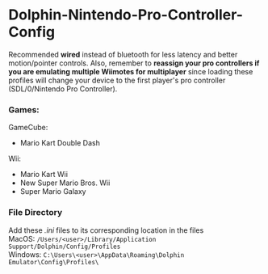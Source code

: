 # Dolphin-Nintendo-Pro-Controller-Config

Recommended **wired** instead of bluetooth for less latency and better motion/pointer controls. Also, remember to **reassign your pro controllers if you are emulating multiple Wiimotes for multiplayer** since loading these profiles will change your device to the first player's pro controller (SDL/0/Nintendo Pro Controller).

### Games: 

GameCube: 
- Mario Kart Double Dash

Wii: 
- Mario Kart Wii
- New Super Mario Bros. Wii
- Super Mario Galaxy

### File Directory
Add these *.ini* files to its corresponding location in the files \
MacOS: `/Users/<user>/Library/Application Support/Dolphin/Config/Profiles` \
Windows: `C:\Users\<user>\AppData\Roaming\Dolphin Emulator\Config\Profiles\` 
